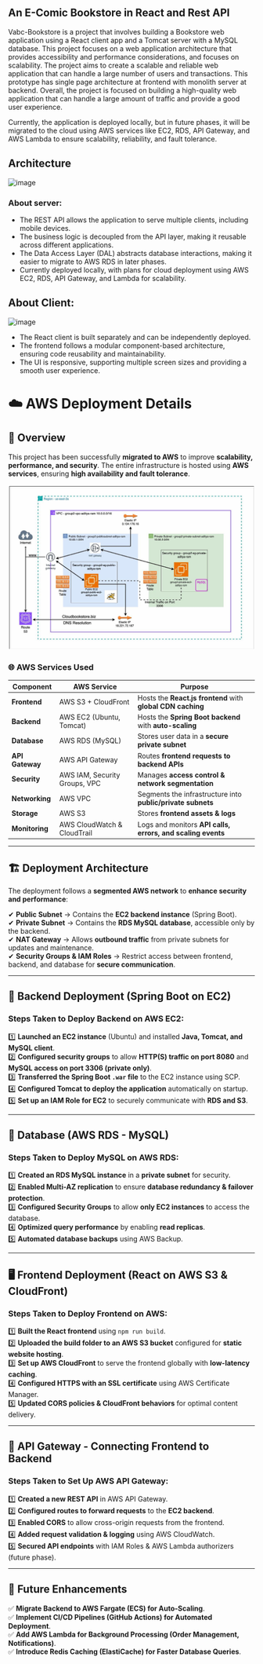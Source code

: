 ## An E-Comic Bookstore in React and Rest API
Vabc-Bookstore is a project that involves building a Bookstore web application using a React client app and a Tomcat server with a MySQL database. This project focuses on  a web application architecture that provides accessibility and performance considerations, and focuses on scalability. The project aims to create a scalable and reliable web application that can handle a large number of users and transactions. This prototype has single page architecture at frontend with monolith server at backend. Overall, the project is focused on building a high-quality web application that can handle a large amount of traffic and provide a good user experience.

Currently, the application is deployed locally, but in future phases, it will be migrated to the cloud using AWS services like EC2, RDS, API Gateway, and AWS Lambda to ensure scalability, reliability, and fault tolerance.

## Architecture
![image](https://github.com/sm5190/PaperTown-Book-store/assets/53345331/f9300e75-1607-4f82-9740-14ca90cb6307)
### About server:
* The REST API allows the application to serve multiple clients, including mobile devices.
* The business logic is decoupled from the API layer, making it reusable across different applications.
* The Data Access Layer (DAL) abstracts database interactions, making it easier to migrate to AWS RDS in later phases.
* Currently deployed locally, with plans for cloud deployment using AWS EC2, RDS, API Gateway, and Lambda for scalability.
## About Client:
![image](https://github.com/sm5190/PaperTown-Book-store/assets/53345331/7b1661dd-39fc-414a-b504-06ffdfee7259)
* The React client is built separately and can be independently deployed.
* The frontend follows a modular component-based architecture, ensuring code reusability and maintainability.
* The UI is responsive, supporting multiple screen sizes and providing a smooth user experience.



# **☁️ AWS Deployment Details**  

## **🔹 Overview**  
This project has been successfully **migrated to AWS** to improve **scalability, performance, and security**. The entire infrastructure is hosted using **AWS services**, ensuring **high availability and fault tolerance**.  

![image](https://github.com/adijad/Vabc-Bookstore/blob/main/Cloud_Architecture.png)

### **🌐 AWS Services Used**  

| **Component**     | **AWS Service** | **Purpose** |
|-------------------|-----------------|-------------|
| **Frontend** | AWS S3 + CloudFront | Hosts the **React.js frontend** with **global CDN caching** |
| **Backend** | AWS EC2 (Ubuntu, Tomcat) | Hosts the **Spring Boot backend** with **auto-scaling** |
| **Database** | AWS RDS (MySQL) | Stores user data in a **secure private subnet** |
| **API Gateway** | AWS API Gateway | Routes **frontend requests to backend APIs** |
| **Security** | AWS IAM, Security Groups, VPC | Manages **access control & network segmentation** |
| **Networking** | AWS VPC | Segments the infrastructure into **public/private subnets** |
| **Storage** | AWS S3 | Stores **frontend assets & logs** |
| **Monitoring** | AWS CloudWatch & CloudTrail | Logs and monitors **API calls, errors, and scaling events** |

---

## **🏗️ Deployment Architecture**  

The deployment follows a **segmented AWS network** to **enhance security and performance**:  

✔ **Public Subnet** → Contains the **EC2 backend instance** (Spring Boot).  
✔ **Private Subnet** → Contains the **RDS MySQL database**, accessible only by the backend.  
✔ **NAT Gateway** → Allows **outbound traffic** from private subnets for updates and maintenance.  
✔ **Security Groups & IAM Roles** → Restrict access between frontend, backend, and database for **secure communication**.  

---

## **🚀 Backend Deployment (Spring Boot on EC2)**  
### **Steps Taken to Deploy Backend on AWS EC2:**  
1️⃣ **Launched an EC2 instance** (Ubuntu) and installed **Java, Tomcat, and MySQL client**.  
2️⃣ **Configured security groups** to allow **HTTP(S) traffic on port 8080** and **MySQL access on port 3306 (private only)**.  
3️⃣ **Transferred the Spring Boot `.war` file** to the EC2 instance using SCP.  
4️⃣ **Configured Tomcat to deploy the application** automatically on startup.  
5️⃣ **Set up an IAM Role for EC2** to securely communicate with **RDS and S3**.  

---

## **📂 Database (AWS RDS - MySQL)**  
### **Steps Taken to Deploy MySQL on AWS RDS:**  
1️⃣ **Created an RDS MySQL instance** in a **private subnet** for security.  
2️⃣ **Enabled Multi-AZ replication** to ensure **database redundancy & failover protection**.  
3️⃣ **Configured Security Groups** to allow **only EC2 instances** to access the database.  
4️⃣ **Optimized query performance** by enabling **read replicas**.  
5️⃣ **Automated database backups** using AWS Backup.  

---

## **🖥️ Frontend Deployment (React on AWS S3 & CloudFront)**  
### **Steps Taken to Deploy Frontend on AWS:**  
1️⃣ **Built the React frontend** using `npm run build`.  
2️⃣ **Uploaded the build folder to an AWS S3 bucket** configured for **static website hosting**.  
3️⃣ **Set up AWS CloudFront** to serve the frontend globally with **low-latency caching**.  
4️⃣ **Configured HTTPS with an SSL certificate** using AWS Certificate Manager.  
5️⃣ **Updated CORS policies & CloudFront behaviors** for optimal content delivery.  

---

## **🔄 API Gateway - Connecting Frontend to Backend**  
### **Steps Taken to Set Up AWS API Gateway:**  
1️⃣ **Created a new REST API** in AWS API Gateway.  
2️⃣ **Configured routes to forward requests** to the **EC2 backend**.  
3️⃣ **Enabled CORS** to allow cross-origin requests from the frontend.  
4️⃣ **Added request validation & logging** using AWS CloudWatch.  
5️⃣ **Secured API endpoints** with IAM Roles & AWS Lambda authorizers (future phase).  

---

## **🚀 Future Enhancements**  
✅ **Migrate Backend to AWS Fargate (ECS) for Auto-Scaling**.  
✅ **Implement CI/CD Pipelines (GitHub Actions) for Automated Deployment**.  
✅ **Add AWS Lambda for Background Processing (Order Management, Notifications)**.  
✅ **Introduce Redis Caching (ElastiCache) for Faster Database Queries**.  
